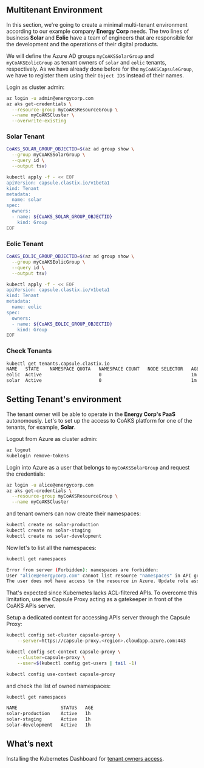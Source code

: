 ## Multitenant Environment

In this section, we're going to create a minimal multi-tenant environment according to our example company **Energy Corp** needs. The two lines of business **Solar** and **Eolic** have a team of engineers that are responsible for the development and the operations of their digital products.

We will define the Azure AD groups `myCoAKSSolarGroup` and `myCoAKSEolicGroup` as tenant owners of `solar` and `eolic` tenants, respectively. As we have already done before for the `myCoAKSCapsuleGroup`, we have to register them using their `Object ID`s instead of their names.

Login as cluster admin:

```bash
az login -u admin@energycorp.com
az aks get-credentials \
  --resource-group myCoAKSResourceGroup \
  --name myCoAKSCluster \
  --overwrite-existing
```

### Solar Tenant

```bash
CoAKS_SOLAR_GROUP_OBJECTID=$(az ad group show \
  --group myCoAKSSolarGroup \
  --query id \
  --output tsv)

kubectl apply -f - << EOF
apiVersion: capsule.clastix.io/v1beta1
kind: Tenant
metadata:
  name: solar
spec:
  owners:
  - name: ${CoAKS_SOLAR_GROUP_OBJECTID}
    kind: Group
EOF
```

### Eolic Tenant

```bash
CoAKS_EOLIC_GROUP_OBJECTID=$(az ad group show \
  --group myCoAKSEolicGroup \
  --query id \
  --output tsv)

kubectl apply -f - << EOF
apiVersion: capsule.clastix.io/v1beta1
kind: Tenant
metadata:
  name: eolic
spec:
  owners:
  - name: ${CoAKS_EOLIC_GROUP_OBJECTID}
    kind: Group
EOF
```

### Check Tenants

```bash
kubectl get tenants.capsule.clastix.io 
NAME   STATE    NAMESPACE QUOTA   NAMESPACE COUNT   NODE SELECTOR   AGE
eolic  Active                     0                                 1m
solar  Active                     0                                 1m
```

## Setting Tenant's environment

The tenant owner will be able to operate in the **Energy Corp's PaaS** autonomously. Let's to set up the access to CoAKS platform for one of the tenants, for example, **Solar**.

Logout from Azure as cluster admin:

```bash
az logout
kubelogin remove-tokens
```

Login into Azure as a user that belongs to `myCoAKSSolarGroup` and request the credentials:

```bash
az login -u alice@energycorp.com
az aks get-credentials \
  --resource-group myCoAKSResourceGroup \
  --name myCoAKSCluster
```

and tenant owners can now create their namespaces: 

```bash
kubectl create ns solar-production
kubectl create ns solar-staging
kubectl create ns solar-development
```

Now let's to list all the namespaces:

```bash
kubectl get namespaces

Error from server (Forbidden): namespaces are forbidden:
User "alice@energycorp.com" cannot list resource "namespaces" in API group "" at the cluster scope:
The user does not have access to the resource in Azure. Update role assignment to allow access.
```

That's expected since Kubernetes lacks ACL-filtered APIs. To overcome this limitation, use the Capsule Proxy acting as a gatekeeper in front of the CoAKS APIs server.

Setup a dedicated context for accessing APIs server through the Capsule Proxy:

```bash
kubectl config set-cluster capsule-proxy \
    --server=https://capsule-proxy.<region>.cloudapp.azure.com:443

kubectl config set-context capsule-proxy \
    --cluster=capsule-proxy \
    --user=$(kubectl config get-users | tail -1)

kubectl config use-context capsule-proxy
```

and check the list of owned namespaces:

```bash
kubectl get namespaces 

NAME                STATUS   AGE
solar-production    Active   1h
solar-staging       Active   1h
solar-development   Active   1h
```

## What’s next

Installing the Kubernetes Dashboard for [tenant owners access](04-kubernets-dashboard.md).